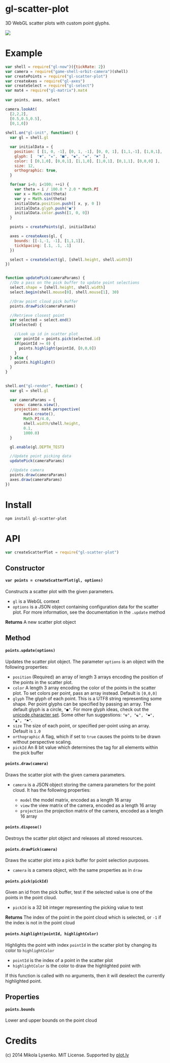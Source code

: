 gl-scatter-plot
===============
3D WebGL scatter plots with custom point glyphs.

<img src="scatterplot.png">

# Example

```javascript
var shell = require("gl-now")({tickRate: 2})
var camera = require("game-shell-orbit-camera")(shell)
var createPoints = require("gl-scatter-plot")
var createAxes = require("gl-axes")
var createSelect = require("gl-select")
var mat4 = require("gl-matrix").mat4
 
var points, axes, select

camera.lookAt(
  [2,2,2],
  [0.5,0.5,0.5],
  [0,1,0])
 
shell.on("gl-init", function() {
  var gl = shell.gl

  var initialData = {
    position: [ [1, 0, -1], [0, 1, -1], [0, 0, 1], [1,1,-1], [1,0,1], [0,1,1] ],
    glyph: [  "▼", "★", "■", "◆", "✚", "✖" ],
    color: [ [0,1,0], [0,0,1], [1,1,0], [1,0,1], [0,1,1], [0,0,0] ],
    size: 12,
    orthographic: true,
  }

  for(var i=0; i<100; ++i) {
    var theta = i / 100.0 * 2.0 * Math.PI
    var x = Math.cos(theta)
    var y = Math.sin(theta)
    initialData.position.push([ x, y, 0 ])
    initialData.glyph.push("●")
    initialData.color.push([1, 0, 0])
  }

  points = createPoints(gl, initialData)

  axes = createAxes(gl, {
    bounds: [[-1,-1, -1], [1,1,1]],
    tickSpacing: [.1, .1, .1]
  })

  select = createSelect(gl, [shell.height, shell.width])
})


function updatePick(cameraParams) {
  //Do a pass on the pick buffer to update point selections
  select.shape = [shell.height, shell.width]
  select.begin(shell.mouse[0], shell.mouse[1], 30)

  //Draw point cloud pick buffer
  points.drawPick(cameraParams)

  //Retrieve closest point
  var selected = select.end()
  if(selected) {

    //Look up id in scatter plot
    var pointId = points.pick(selected.id)
    if(pointId >= 0) {
      points.highlight(pointId, [0,0,0])
    }
  } else {
    points.highlight()
  }
}

 
shell.on("gl-render", function() {
  var gl = shell.gl

  var cameraParams = {
    view: camera.view(),
    projection: mat4.perspective(
        mat4.create(),
        Math.PI/4.0,
        shell.width/shell.height,
        0.1,
        1000.0)
  }

  gl.enable(gl.DEPTH_TEST)

  //Update point picking data
  updatePick(cameraParams)

  //Update camera
  points.draw(cameraParams)
  axes.draw(cameraParams)
})
```

# Install

```
npm install gl-scatter-plot
```

# API

```javascript
var createScatterPlot = require("gl-scatter-plot")
```

## Constructor

#### `var points = createScatterPlot(gl, options)`
Constructs a scatter plot with the given parameters.  

* `gl` is a WebGL context
* `options` is a JSON object containing configuration data for the scatter plot.  For more information, see the documentation in the `.update` method

**Returns** A new scatter plot object

## Method

#### `points.update(options)`
Updates the scatter plot object.  The parameter `options` is an object with the following properties:

* `position` (Required) an array of length 3 arrays encoding the position of the points in the scatter plot.
* `color` A length 3 array encoding the color of the points in the scatter plot.  To set colors per point, pass an array instead.  Default is `[0,0,0]`
* `glyph` The glyph of each point.  This is a UTF8 string representing some shape.  Per point glyphs can be specified by passing an array.  The default glyph is a circle, `"●"`.  For more glyph ideas, check out the [unicode character set](http://unicode-table.com/en/).  Some other fun suggestions: `"☢", "☯", "❤", "▲", "⚑"`. 
* `size` The size of each point, or specified per-point using an array.  Default is `1.0`
* `orthographic` A flag, which if set to `true` causes the points to be drawn without perspective scaling.
* `pickId` An 8 bit value which determines the tag for all elements within the pick buffer

#### `points.draw(camera)`
Draws the scatter plot with the given camera parameters.

* `camera` is a JSON object storing the camera parameters for the point cloud.  It has the following properties:

    + `model` the model matrix, encoded as a length 16 array
    + `view` the view matrix of the camera, encoded as a length 16 array
    + `projection` the projection matrix of the camera, encoded as a length 16 array

#### `points.dispose()`
Destroys the scatter plot object and releases all stored resources.

#### `points.drawPick(camera)`
Draws the scatter plot into a pick buffer for point selection purposes.

* `camera` is a camera object, with the same properties as in `draw`

#### `points.pick(pickId)`
Given an id from the pick buffer, test if the selected value is one of the points in the point cloud.

* `pickId` is a 32 bit integer representing the picking value to test

**Returns** The index of the point in the point cloud which is selected, or `-1` if the index is not in the point cloud

#### `points.highlight(pointId, highlightColor)`
Highlights the point with index `pointId` in the scatter plot by changing its color to `highlightColor`

* `pointId` is the index of a point in the scatter plot
* `highlightColor` is the color to draw the highlighted point with

If this function is called with no arguments, then it will deselect the currently highlighted point.

## Properties

#### `points.bounds`
Lower and upper bounds on the point cloud

# Credits
(c) 2014 Mikola Lysenko. MIT License.  Supported by [plot.ly](https://plot.ly/)